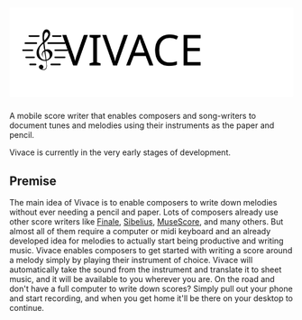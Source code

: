 # ![Vivace](assets/VivaceLogo.svg)

A mobile score writer that enables composers and song-writers to document tunes and melodies using their instruments as the paper and pencil.

Vivace is currently in the very early stages of development.

## Premise

The main idea of Vivace is to enable composers to write down melodies without ever needing a pencil and paper. Lots of composers already use other score writers like [Finale](https://www.finalemusic.com/), [Sibelius](https://www.avid.com/sibelius-ultimate), [MuseScore](https://musescore.org/en), and many others. But almost all of them require a computer or midi keyboard and an already developed idea for melodies to actually start being productive and writing music. Vivace enables composers to get started with writing a score around a melody simply by playing their instrument of choice. Vivace will automatically take the sound from the instrument and translate it to sheet music, and it will be available to you wherever you are. On the road and don't have a full computer to write down scores? Simply pull out your phone and start recording, and when you get home it'll be there on your desktop to continue.
